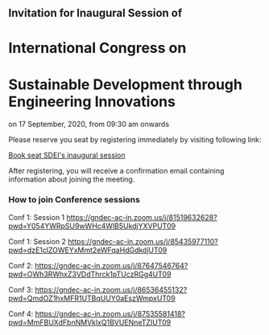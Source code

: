 ## Invitation for Inaugural Session of
# International Congress on
# Sustainable Development through Engineering Innovations
on 17 September, 2020, from 09:30 am onwards

Please reserve you seat by registering immediately by visiting following link:

[Book seat SDEI's inaugural session](https://gndec-ac-in.zoom.us/meeting/register/tZAldOGhpj0pGN0Ki-tL_O3shxHekkKUjji-) 

After registering, you will receive a confirmation email containing information about joining the meeting.

### How to join Conference sessions

Conf 1: Session 1
https://gndec-ac-in.zoom.us/j/81519632628?pwd=Y054YWRpSU9wWHc4WlB5UkdjYXVPUT09

Conf 1: Session 2
https://gndec-ac-in.zoom.us/j/85435977110?pwd=dzE1clZOWEYxMmt2eWFqaHdGdkdjUT09

Conf 2:
https://gndec-ac-in.zoom.us/j/87647546764?pwd=OWh3RWhxZ3VDdThrck1pTUczRGg4UT09

Conf 3:
https://gndec-ac-in.zoom.us/j/86536455132?pwd=QmdOZ1hxMFR1UTBqUUY0aEszWmpxUT09

Conf 4:
https://gndec-ac-in.zoom.us/j/87535581418?pwd=MmFBUXdFbnNMVklxQ1BVUENneTZIUT09
